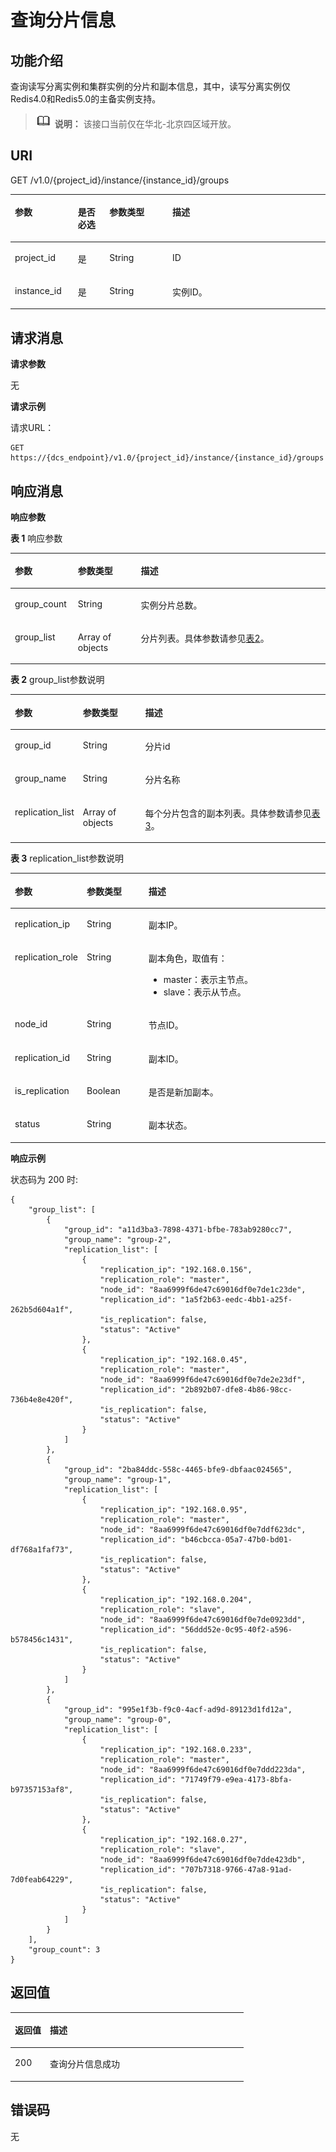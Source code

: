# 查询分片信息<a name="ZH-CN_TOPIC_0199020118"></a>

## 功能介绍<a name="section186851751144612"></a>

查询读写分离实例和集群实例的分片和副本信息，其中，读写分离实例仅Redis4.0和Redis5.0的主备实例支持。

>![](public_sys-resources/icon-note.gif) **说明：** 
>该接口当前仅在华北-北京四区域开放。

## URI<a name="section36901514461"></a>

GET /v1.0/\{project\_id\}/instance/\{instance\_id\}/groups

<a name="table1669320513466"></a>
<table><thead align="left"><tr id="row997445113461"><th class="cellrowborder" valign="top" width="20%" id="mcps1.1.5.1.1"><p id="p4974155104613"><a name="p4974155104613"></a><a name="p4974155104613"></a>参数</p>
</th>
<th class="cellrowborder" valign="top" width="10%" id="mcps1.1.5.1.2"><p id="p1297575154616"><a name="p1297575154616"></a><a name="p1297575154616"></a>是否必选</p>
</th>
<th class="cellrowborder" valign="top" width="20%" id="mcps1.1.5.1.3"><p id="p13975251174616"><a name="p13975251174616"></a><a name="p13975251174616"></a>参数类型</p>
</th>
<th class="cellrowborder" valign="top" width="50%" id="mcps1.1.5.1.4"><p id="p2975105184620"><a name="p2975105184620"></a><a name="p2975105184620"></a>描述</p>
</th>
</tr>
</thead>
<tbody><tr id="row17975351194610"><td class="cellrowborder" valign="top" width="20%" headers="mcps1.1.5.1.1 "><p id="p17975185118462"><a name="p17975185118462"></a><a name="p17975185118462"></a>project_id</p>
</td>
<td class="cellrowborder" valign="top" width="10%" headers="mcps1.1.5.1.2 "><p id="p1797585134615"><a name="p1797585134615"></a><a name="p1797585134615"></a>是</p>
</td>
<td class="cellrowborder" valign="top" width="20%" headers="mcps1.1.5.1.3 "><p id="p497515119466"><a name="p497515119466"></a><a name="p497515119466"></a>String</p>
</td>
<td class="cellrowborder" valign="top" width="50%" headers="mcps1.1.5.1.4 "><p id="p1975651194610"><a name="p1975651194610"></a><a name="p1975651194610"></a>ID</p>
</td>
</tr>
<tr id="row797516519464"><td class="cellrowborder" valign="top" width="20%" headers="mcps1.1.5.1.1 "><p id="p1197515517461"><a name="p1197515517461"></a><a name="p1197515517461"></a>instance_id</p>
</td>
<td class="cellrowborder" valign="top" width="10%" headers="mcps1.1.5.1.2 "><p id="p20975195104611"><a name="p20975195104611"></a><a name="p20975195104611"></a>是</p>
</td>
<td class="cellrowborder" valign="top" width="20%" headers="mcps1.1.5.1.3 "><p id="p9975851104612"><a name="p9975851104612"></a><a name="p9975851104612"></a>String</p>
</td>
<td class="cellrowborder" valign="top" width="50%" headers="mcps1.1.5.1.4 "><p id="p1497515110468"><a name="p1497515110468"></a><a name="p1497515110468"></a>实例ID。</p>
</td>
</tr>
</tbody>
</table>

## 请求消息<a name="section17717185118461"></a>

**请求参数**

无

**请求示例**

请求URL：

```
GET https://{dcs_endpoint}/v1.0/{project_id}/instance/{instance_id}/groups
```

## 响应消息<a name="section2718151104610"></a>

**响应参数**

**表 1**  响应参数

<a name="table1572245164614"></a>
<table><thead align="left"><tr id="row15975951174611"><th class="cellrowborder" valign="top" width="20%" id="mcps1.2.4.1.1"><p id="p16975151194616"><a name="p16975151194616"></a><a name="p16975151194616"></a>参数</p>
</th>
<th class="cellrowborder" valign="top" width="20%" id="mcps1.2.4.1.2"><p id="p69751451194620"><a name="p69751451194620"></a><a name="p69751451194620"></a>参数类型</p>
</th>
<th class="cellrowborder" valign="top" width="60%" id="mcps1.2.4.1.3"><p id="p997511513467"><a name="p997511513467"></a><a name="p997511513467"></a>描述</p>
</th>
</tr>
</thead>
<tbody><tr id="row13975175104616"><td class="cellrowborder" valign="top" width="20%" headers="mcps1.2.4.1.1 "><p id="p8975151124613"><a name="p8975151124613"></a><a name="p8975151124613"></a>group_count</p>
</td>
<td class="cellrowborder" valign="top" width="20%" headers="mcps1.2.4.1.2 "><p id="p09755518462"><a name="p09755518462"></a><a name="p09755518462"></a>String</p>
</td>
<td class="cellrowborder" valign="top" width="60%" headers="mcps1.2.4.1.3 "><p id="p119752512467"><a name="p119752512467"></a><a name="p119752512467"></a>实例分片总数。</p>
</td>
</tr>
<tr id="row8976051194618"><td class="cellrowborder" valign="top" width="20%" headers="mcps1.2.4.1.1 "><p id="p1397665114464"><a name="p1397665114464"></a><a name="p1397665114464"></a>group_list</p>
</td>
<td class="cellrowborder" valign="top" width="20%" headers="mcps1.2.4.1.2 "><p id="p159761451164615"><a name="p159761451164615"></a><a name="p159761451164615"></a>Array of objects</p>
</td>
<td class="cellrowborder" valign="top" width="60%" headers="mcps1.2.4.1.3 "><p id="p5976155115462"><a name="p5976155115462"></a><a name="p5976155115462"></a>分片列表。具体参数请参见<a href="#table873417515465">表2</a>。</p>
</td>
</tr>
</tbody>
</table>

**表 2**  group\_list参数说明

<a name="table873417515465"></a>
<table><thead align="left"><tr id="row5976951184618"><th class="cellrowborder" valign="top" width="20%" id="mcps1.2.4.1.1"><p id="p1976195154617"><a name="p1976195154617"></a><a name="p1976195154617"></a>参数</p>
</th>
<th class="cellrowborder" valign="top" width="20%" id="mcps1.2.4.1.2"><p id="p14976185119461"><a name="p14976185119461"></a><a name="p14976185119461"></a>参数类型</p>
</th>
<th class="cellrowborder" valign="top" width="60%" id="mcps1.2.4.1.3"><p id="p1197695114460"><a name="p1197695114460"></a><a name="p1197695114460"></a>描述</p>
</th>
</tr>
</thead>
<tbody><tr id="row1497675110463"><td class="cellrowborder" valign="top" width="20%" headers="mcps1.2.4.1.1 "><p id="p9976145116463"><a name="p9976145116463"></a><a name="p9976145116463"></a>group_id</p>
</td>
<td class="cellrowborder" valign="top" width="20%" headers="mcps1.2.4.1.2 "><p id="p1797655117466"><a name="p1797655117466"></a><a name="p1797655117466"></a>String</p>
</td>
<td class="cellrowborder" valign="top" width="60%" headers="mcps1.2.4.1.3 "><p id="p10976751134619"><a name="p10976751134619"></a><a name="p10976751134619"></a>分片id</p>
</td>
</tr>
<tr id="row11976551164611"><td class="cellrowborder" valign="top" width="20%" headers="mcps1.2.4.1.1 "><p id="p79761051124617"><a name="p79761051124617"></a><a name="p79761051124617"></a>group_name</p>
</td>
<td class="cellrowborder" valign="top" width="20%" headers="mcps1.2.4.1.2 "><p id="p1697665120469"><a name="p1697665120469"></a><a name="p1697665120469"></a>String</p>
</td>
<td class="cellrowborder" valign="top" width="60%" headers="mcps1.2.4.1.3 "><p id="p13976185120462"><a name="p13976185120462"></a><a name="p13976185120462"></a>分片名称</p>
</td>
</tr>
<tr id="row11976175115466"><td class="cellrowborder" valign="top" width="20%" headers="mcps1.2.4.1.1 "><p id="p19976251204614"><a name="p19976251204614"></a><a name="p19976251204614"></a>replication_list</p>
</td>
<td class="cellrowborder" valign="top" width="20%" headers="mcps1.2.4.1.2 "><p id="p097635115469"><a name="p097635115469"></a><a name="p097635115469"></a>Array of objects</p>
</td>
<td class="cellrowborder" valign="top" width="60%" headers="mcps1.2.4.1.3 "><p id="p119761851184613"><a name="p119761851184613"></a><a name="p119761851184613"></a>每个分片包含的副本列表。具体参数请参见<a href="#table774845118466">表3</a>。</p>
</td>
</tr>
</tbody>
</table>

**表 3**  replication\_list参数说明

<a name="table774845118466"></a>
<table><thead align="left"><tr id="row18977105134611"><th class="cellrowborder" valign="top" width="20%" id="mcps1.2.4.1.1"><p id="p129771451184618"><a name="p129771451184618"></a><a name="p129771451184618"></a>参数</p>
</th>
<th class="cellrowborder" valign="top" width="20%" id="mcps1.2.4.1.2"><p id="p597765118465"><a name="p597765118465"></a><a name="p597765118465"></a>参数类型</p>
</th>
<th class="cellrowborder" valign="top" width="60%" id="mcps1.2.4.1.3"><p id="p12977105114463"><a name="p12977105114463"></a><a name="p12977105114463"></a>描述</p>
</th>
</tr>
</thead>
<tbody><tr id="row1997713514465"><td class="cellrowborder" valign="top" width="20%" headers="mcps1.2.4.1.1 "><p id="p7977175112463"><a name="p7977175112463"></a><a name="p7977175112463"></a>replication_ip</p>
</td>
<td class="cellrowborder" valign="top" width="20%" headers="mcps1.2.4.1.2 "><p id="p19977351164619"><a name="p19977351164619"></a><a name="p19977351164619"></a>String</p>
</td>
<td class="cellrowborder" valign="top" width="60%" headers="mcps1.2.4.1.3 "><p id="p17977951164620"><a name="p17977951164620"></a><a name="p17977951164620"></a>副本IP。</p>
</td>
</tr>
<tr id="row1197717515466"><td class="cellrowborder" valign="top" width="20%" headers="mcps1.2.4.1.1 "><p id="p9977135118465"><a name="p9977135118465"></a><a name="p9977135118465"></a>replication_role</p>
</td>
<td class="cellrowborder" valign="top" width="20%" headers="mcps1.2.4.1.2 "><p id="p3977851194615"><a name="p3977851194615"></a><a name="p3977851194615"></a>String</p>
</td>
<td class="cellrowborder" valign="top" width="60%" headers="mcps1.2.4.1.3 "><p id="p10817115562619"><a name="p10817115562619"></a><a name="p10817115562619"></a>副本角色，取值有：</p>
<a name="ul15626181916277"></a><a name="ul15626181916277"></a><ul id="ul15626181916277"><li>master：表示主节点。</li><li>slave：表示从节点。</li></ul>
</td>
</tr>
<tr id="row19977851154613"><td class="cellrowborder" valign="top" width="20%" headers="mcps1.2.4.1.1 "><p id="p0977351154612"><a name="p0977351154612"></a><a name="p0977351154612"></a>node_id</p>
</td>
<td class="cellrowborder" valign="top" width="20%" headers="mcps1.2.4.1.2 "><p id="p59772515467"><a name="p59772515467"></a><a name="p59772515467"></a>String</p>
</td>
<td class="cellrowborder" valign="top" width="60%" headers="mcps1.2.4.1.3 "><p id="p199771651144619"><a name="p199771651144619"></a><a name="p199771651144619"></a>节点ID。</p>
</td>
</tr>
<tr id="row1197775104616"><td class="cellrowborder" valign="top" width="20%" headers="mcps1.2.4.1.1 "><p id="p7977185164611"><a name="p7977185164611"></a><a name="p7977185164611"></a>replication_id</p>
</td>
<td class="cellrowborder" valign="top" width="20%" headers="mcps1.2.4.1.2 "><p id="p13977145120460"><a name="p13977145120460"></a><a name="p13977145120460"></a>String</p>
</td>
<td class="cellrowborder" valign="top" width="60%" headers="mcps1.2.4.1.3 "><p id="p1297795110465"><a name="p1297795110465"></a><a name="p1297795110465"></a>副本ID。</p>
</td>
</tr>
<tr id="row697711517469"><td class="cellrowborder" valign="top" width="20%" headers="mcps1.2.4.1.1 "><p id="p69772511468"><a name="p69772511468"></a><a name="p69772511468"></a>is_replication</p>
</td>
<td class="cellrowborder" valign="top" width="20%" headers="mcps1.2.4.1.2 "><p id="p14977251194613"><a name="p14977251194613"></a><a name="p14977251194613"></a>Boolean</p>
</td>
<td class="cellrowborder" valign="top" width="60%" headers="mcps1.2.4.1.3 "><p id="p16977105114620"><a name="p16977105114620"></a><a name="p16977105114620"></a>是否是新加副本。</p>
</td>
</tr>
<tr id="row59778517467"><td class="cellrowborder" valign="top" width="20%" headers="mcps1.2.4.1.1 "><p id="p1797735119463"><a name="p1797735119463"></a><a name="p1797735119463"></a>status</p>
</td>
<td class="cellrowborder" valign="top" width="20%" headers="mcps1.2.4.1.2 "><p id="p5977125154616"><a name="p5977125154616"></a><a name="p5977125154616"></a>String</p>
</td>
<td class="cellrowborder" valign="top" width="60%" headers="mcps1.2.4.1.3 "><p id="p497715513468"><a name="p497715513468"></a><a name="p497715513468"></a>副本状态。</p>
</td>
</tr>
</tbody>
</table>

**响应示例**

状态码为 200 时:

```
{
    "group_list": [
        {
            "group_id": "a11d3ba3-7898-4371-bfbe-783ab9280cc7",
            "group_name": "group-2",
            "replication_list": [
                {
                    "replication_ip": "192.168.0.156",
                    "replication_role": "master",
                    "node_id": "8aa6999f6de47c69016df0e7de1c23de",
                    "replication_id": "1a5f2b63-eedc-4bb1-a25f-262b5d604a1f",
                    "is_replication": false,
                    "status": "Active"
                },
                {
                    "replication_ip": "192.168.0.45",
                    "replication_role": "master",
                    "node_id": "8aa6999f6de47c69016df0e7de2e23df",
                    "replication_id": "2b892b07-dfe8-4b86-98cc-736b4e8e420f",
                    "is_replication": false,
                    "status": "Active"
                }
            ]
        },
        {
            "group_id": "2ba84ddc-558c-4465-bfe9-dbfaac024565",
            "group_name": "group-1",
            "replication_list": [
                {
                    "replication_ip": "192.168.0.95",
                    "replication_role": "master",
                    "node_id": "8aa6999f6de47c69016df0e7ddf623dc",
                    "replication_id": "b46cbcca-05a7-47b0-bd01-df768a1faf73",
                    "is_replication": false,
                    "status": "Active"
                },
                {
                    "replication_ip": "192.168.0.204",
                    "replication_role": "slave",
                    "node_id": "8aa6999f6de47c69016df0e7de0923dd",
                    "replication_id": "56ddd52e-0c95-40f2-a596-b578456c1431",
                    "is_replication": false,
                    "status": "Active"
                }
            ]
        },
        {
            "group_id": "995e1f3b-f9c0-4acf-ad9d-89123d1fd12a",
            "group_name": "group-0",
            "replication_list": [
                {
                    "replication_ip": "192.168.0.233",
                    "replication_role": "master",
                    "node_id": "8aa6999f6de47c69016df0e7ddd223da",
                    "replication_id": "71749f79-e9ea-4173-8bfa-b97357153af8",
                    "is_replication": false,
                    "status": "Active"
                },
                {
                    "replication_ip": "192.168.0.27",
                    "replication_role": "slave",
                    "node_id": "8aa6999f6de47c69016df0e7dde423db",
                    "replication_id": "707b7318-9766-47a8-91ad-7d0feab64229",
                    "is_replication": false,
                    "status": "Active"
                }
            ]
        }
    ],
    "group_count": 3
}
```

## 返回值<a name="section6789125114617"></a>

<a name="table1579155116466"></a>
<table><thead align="left"><tr id="row14977351164619"><th class="cellrowborder" valign="top" width="15%" id="mcps1.1.3.1.1"><p id="p09781151104616"><a name="p09781151104616"></a><a name="p09781151104616"></a>返回值</p>
</th>
<th class="cellrowborder" valign="top" width="85%" id="mcps1.1.3.1.2"><p id="p199781551144616"><a name="p199781551144616"></a><a name="p199781551144616"></a>描述</p>
</th>
</tr>
</thead>
<tbody><tr id="row1978651144618"><td class="cellrowborder" valign="top" width="15%" headers="mcps1.1.3.1.1 "><p id="p69781851194613"><a name="p69781851194613"></a><a name="p69781851194613"></a>200</p>
</td>
<td class="cellrowborder" valign="top" width="85%" headers="mcps1.1.3.1.2 "><p id="p189780518462"><a name="p189780518462"></a><a name="p189780518462"></a>查询分片信息成功</p>
</td>
</tr>
</tbody>
</table>

## 错误码<a name="section7796135194611"></a>

无

